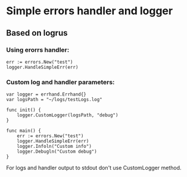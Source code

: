 # Simple errors handler and logger
## Based on logrus

### Using erorrs handler:
```
err := errors.New("test")
logger.HandleSimpleErr(err)
```

### Custom log and handler parameters:
```
var logger = errhand.Errhand{}
var logsPath = "~/logs/testLogs.log"

func init() {
	logger.CustomLogger(logsPath, "debug")
}

func main() {
	err := errors.New("test")
	logger.HandleSimpleErr(err)
	logger.Infoln("Custom info")
	logger.Debugln("Custom debug")
}
```

For logs and handler output to stdout don't use CustomLogger method.
